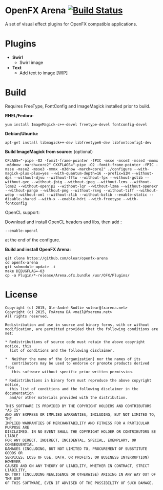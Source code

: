 OpenFX Arena [![Build Status](https://travis-ci.org/olear/openfx-arena.svg)](https://travis-ci.org/olear/openfx-arena)
============

A set of visual effect plugins for OpenFX compatible applications.

Plugins
=======
 * **Swirl**
   * Swirl image
 * **Text**
   * Add text to image [WIP]

Build
=====

Requires FreeType, FontConfig and ImageMagick installed prior to build.

**RHEL/Fedora:**
```
yum install ImageMagick-c++-devel freetype-devel fontconfig-devel
```

**Debian/Ubuntu:**
```
apt-get install libmagick++-dev libfreetype6-dev libfontconfig1-dev
```

**Build ImageMagick from source:** (optional)
```
CFLAGS="-pipe -O2 -fomit-frame-pointer -fPIC -msse -msse2 -msse3 -mmmx -m3dnow -march=core2" CXXFLAGS="-pipe -O2 -fomit-frame-pointer -fPIC -msse -msse2 -msse3 -mmmx -m3dnow -march=core2" ./configure --with-magick-plus-plus=yes --with-quantum-depth=16 --prefix=$IM --without-dps --without-djvu --without-fftw --without-fpx --without-gslib --without-gvc --without-jbig --without-jpeg --without-lcms --without-lcms2 --without-openjp2 --without-lqr --without-lzma --without-openexr --without-pango --without-png --without-rsvg --without-tiff --without-webp --without-xml --without-zlib --without-bzlib --enable-static --disable-shared --with-x --enable-hdri --with-freetype --with-fontconfig
```
OpenCL support:

Download and install OpenCL headers and libs, then add :
```
--enable-opencl
```
at the end of the configure.

**Build and install OpenFX Arena:**
```
git clone https://github.com/olear/openfx-arena
cd openfx-arena
git submodule update -i
make DEBUGFLAG=-O3
cp -a Plugin/*-release/Arena.ofx.bundle /usr/OFX/Plugins/
```

License
=======
```
Copyright (c) 2015, Ole-André Rodlie <olear@fxarena.net>
Copyright (c) 2015, FxArena DA <mail@fxarena.net>
All rights reserved.

Redistribution and use in source and binary forms, with or without
modification, are permitted provided that the following conditions are met:

* Redistributions of source code must retain the above copyright notice, this
  list of conditions and the following disclaimer.

*  Neither the name of the {organization} nor the names of its
   contributors may be used to endorse or promote products derived from
   this software without specific prior written permission.

* Redistributions in binary form must reproduce the above copyright notice,
  this list of conditions and the following disclaimer in the documentation
  and/or other materials provided with the distribution.

THIS SOFTWARE IS PROVIDED BY THE COPYRIGHT HOLDERS AND CONTRIBUTORS "AS IS"
AND ANY EXPRESS OR IMPLIED WARRANTIES, INCLUDING, BUT NOT LIMITED TO, THE
IMPLIED WARRANTIES OF MERCHANTABILITY AND FITNESS FOR A PARTICULAR PURPOSE ARE
DISCLAIMED. IN NO EVENT SHALL THE COPYRIGHT HOLDER OR CONTRIBUTORS BE LIABLE
FOR ANY DIRECT, INDIRECT, INCIDENTAL, SPECIAL, EXEMPLARY, OR CONSEQUENTIAL
DAMAGES (INCLUDING, BUT NOT LIMITED TO, PROCUREMENT OF SUBSTITUTE GOODS OR
SERVICES; LOSS OF USE, DATA, OR PROFITS; OR BUSINESS INTERRUPTION) HOWEVER
CAUSED AND ON ANY THEORY OF LIABILITY, WHETHER IN CONTRACT, STRICT LIABILITY,
OR TORT (INCLUDING NEGLIGENCE OR OTHERWISE) ARISING IN ANY WAY OUT OF THE USE
OF THIS SOFTWARE, EVEN IF ADVISED OF THE POSSIBILITY OF SUCH DAMAGE.
```
